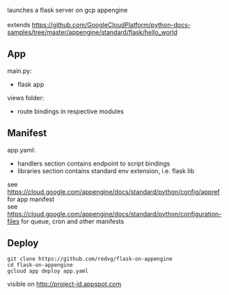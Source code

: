 launches a flask server on gcp appengine\
\
extends https://github.com/GoogleCloudPlatform/python-docs-samples/tree/master/appengine/standard/flask/hello_world

## App

main.py:
- flask app

views folder:
- route bindings in respective modules

## Manifest

app.yaml:
- handlers section contains endpoint to script bindings
- libraries section contains standard env extension, i.e. flask lib

see https://cloud.google.com/appengine/docs/standard/python/config/appref for app manifest \
see https://cloud.google.com/appengine/docs/standard/python/configuration-files for queue, cron and other manifests

## Deploy

```
git clone https://github.com/redvg/flask-on-appengine 
cd flask-on-appengine
gcloud app deploy app.yaml
```

visible on http://project-id.appspot.com 


